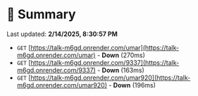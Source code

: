 # 📖 Summary
Last updated: **2/14/2025, 8:30:57 PM**

- `GET` [https://talk-m6gd.onrender.com/umar](https://talk-m6gd.onrender.com/umar) - **Down** (270ms)
- `GET` [https://talk-m6gd.onrender.com/9337](https://talk-m6gd.onrender.com/9337) - **Down** (163ms)
- `GET` [https://talk-m6gd.onrender.com/umar920](https://talk-m6gd.onrender.com/umar920) - **Down** (196ms)
